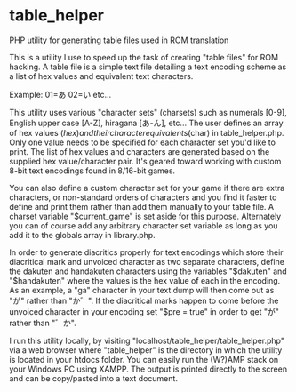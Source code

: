# table_helper
PHP utility for generating table files used in ROM translation

This is a utility I use to speed up the task of creating "table files" for ROM hacking. A table file is a simple text file detailing a text encoding scheme as a list of hex values and equivalent text characters.

Example:
01=あ
02=い
etc...

This utility uses various "character sets" (charsets) such as numerals [0-9], English upper case [A-Z], hiragana [あ-ん], etc... The user defines an array of hex values ($hex) and their character equivalents ($char) in table_helper.php. Only one value needs to be specified for each character set you'd like to print. The list of hex values and characters are generated based on the supplied hex value/character pair. It's geared toward working with custom 8-bit text encodings found in 8/16-bit games.

You can also define a custom character set for your game if there are extra characters, or non-standard orders of characters and you find it faster to define and print them rather than add them manually to your table file. A charset variable "$current_game" is set aside for this purpose. Alternately you can of course add any arbitrary character set variable as long as you add it to the globals array in library.php.

In order to generate diacritics properly for text encodings which store their diacritical mark and unvoiced character as two separate characters, define the dakuten and handakuten characters using the variables "$dakuten" and "$handakuten" where the values is the hex value of each in the encoding. As an example, a "ga" character in your text dump will then come out as "が" rather than "か゛". If the diacritical marks happen to come before the unvoiced character in your encoding set "$pre = true" in order to get "が" rather than "゛か".

I run this utility locally, by visiting "localhost/table_helper/table_helper.php" via a web browser where "table_helper" is the directory in which the utility is located in your htdocs folder. You can easily run the (W?)AMP stack on your Windows PC using XAMPP. The output is printed directly to the screen and can be copy/pasted into a text document.
